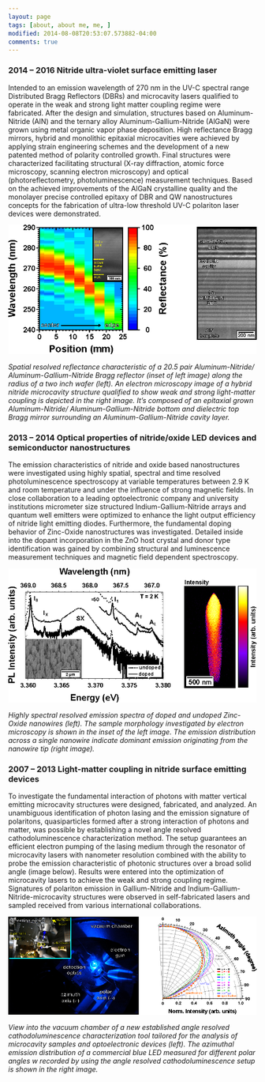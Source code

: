 ```yaml
---
layout: page
tags: [about, about me, me, ]
modified: 2014-08-08T20:53:07.573882-04:00
comments: true
---
```


### 2014 – 2016 Nitride ultra-violet surface emitting laser
Intended to an emission wavelength of 270 nm in the UV-C spectral range Distributed Bragg Reflectors (DBRs) and microcavity lasers qualified to operate in the weak and strong light matter coupling regime were fabricated. After the design and simulation, structures based on Aluminum-Nitride (AlN) and the ternary alloy Aluminum-Gallium-Nitride (AlGaN) were grown using metal organic vapor phase deposition. High reflectance Bragg mirrors, hybrid and monolithic epitaxial microcavities were achieved by applying strain engineering schemes and the development of a new patented method of polarity controlled growth. Final structures were characterized facilitating structural (X-ray diffraction, atomic force microscopy, scanning electron microscopy) and optical (photoreflectometry, photoluminescence) measurement techniques. Based on the achieved improvements of the AlGaN crystalline quality and the monolayer precise controlled epitaxy of DBR and QW nanostructures concepts for the fabrication of ultra-low threshold UV-C polariton laser devices were demonstrated.
  
![picture](../images/project_NCSU_image.png)
   
*Spatial resolved reflectance characteristic of a 20.5 pair Aluminum-Nitride/ Aluminum-Gallium-Nitride Bragg reflector (inset of left image) along the radius of a two inch wafer (left). An electron microscopy image of a hybrid nitride microcavity structure qualified to show weak and strong light-matter coupling is depicted in the right image. It’s composed of an epitaxial grown Aluminum-Nitride/ Aluminum-Gallium-Nitride bottom and dielectric top Bragg mirror surrounding an Aluminum-Gallium-Nitride cavity layer.*
  
          
### 2013 – 2014 Optical properties of nitride/oxide LED devices and semiconductor nanostructures
The emission characteristics of nitride and oxide based nanostructures were investigated using highly spatial, spectral and time resolved photoluminescence spectroscopy at variable temperatures between 2.9 K and room temperature and under the influence of strong magnetic fields. In close collaboration to a leading optoelectronic company and university institutions micrometer size structured Indium-Gallium-Nitride arrays and quantum well emitters were optimized to enhance the light output efficiency of nitride light emitting diodes. Furthermore, the fundamental doping behavior of Zinc-Oxide nanostructures was investigated. Detailed inside into the dopant incorporation in the ZnO host crystal and donor type identification was gained by combining structural and luminescence measurement techniques and magnetic field dependent spectroscopy. 
  
![picture](../images/project_TUB_image.png)
  
*Highly spectral resolved emission spectra of doped and undoped Zinc-Oxide nanowires (left). The sample morphology investigated by electron microscopy is shown in the inset of the left image. The emission distribution across a single nanowire indicate dominant emission originating from the nanowire tip (right image).*
  
     
### 2007 – 2013 Light-matter coupling in nitride surface emitting devices 
To investigate the fundamental interaction of photons with matter vertical emitting microcavity structures were designed, fabricated, and analyzed. An unambiguous identification of photon lasing and the emission signature of polaritons, quasiparticles formed after a strong interaction of photons and matter, was possible by establishing a novel angle resolved cathodoluminescence characterization method. The setup guarantees an efficient electron pumping of the lasing medium through the resonator of microcavity lasers with nanometer resolution combined with the ability to probe the emission characteristic of photonic structures over a broad solid angle (image below). Results were entered into the optimization of microcavity lasers to achieve the weak and strong coupling regime. Signatures of polariton emission in Gallium-Nitride and Indium-Gallium-Nitride-microcavity structures were observed in self-fabricated lasers and sampled received from various international collaborations.   
  
![picture](../images/project_OvGU_image.png) 
  
*View into the vacuum chamber of a new established angle resolved cathodoluminescence characterization tool tailored for the analysis of microcavity samples and optoelectronic devices (left). The azimuthal emission distribution of a commercial blue LED measured for different polar angles w recorded by using the angle resolved cathodoluminescence setup is shown in the right image.*
